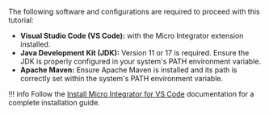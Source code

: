 The following software and configurations are required to proceed with this tutorial:

- **Visual Studio Code (VS Code):** with the Micro Integrator extension installed.
- **Java Development Kit (JDK):** Version 11 or 17 is required. Ensure the JDK is properly configured in your system's PATH environment variable.
- **Apache Maven:** Ensure Apache Maven is installed and its path is correctly set within the system's PATH environment variable.

!!! info
    Follow the [Install Micro Integrator for VS Code]({{base_path}}/develop/mi-for-vscode/install-wso2-mi-for-vscode) documentation for a complete installation guide.
